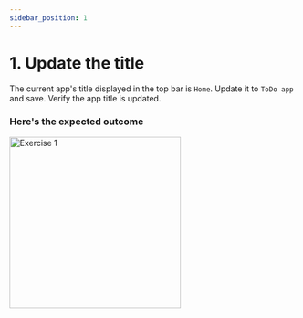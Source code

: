 ```yaml
---
sidebar_position: 1
---
```


# 1. Update the title

The current app's title displayed in the top bar is `Home`. Update it to `ToDo app` and save. Verify the app title is updated.


### Here's the expected outcome

<img src="/img/exercise_1.jpg" alt="Exercise 1" width="300"/>